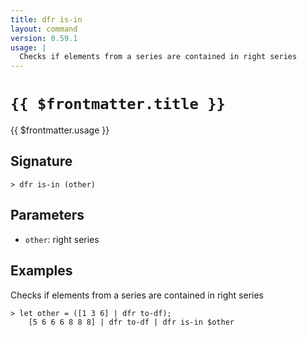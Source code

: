```yaml
---
title: dfr is-in
layout: command
version: 0.59.1
usage: |
  Checks if elements from a series are contained in right series
---
```


# `{{ $frontmatter.title }}`

<div style='white-space: pre-wrap;'>{{ $frontmatter.usage }}</div>

## Signature

`> dfr is-in (other)`

## Parameters

- `other`: right series

## Examples

Checks if elements from a series are contained in right series

```shell
> let other = ([1 3 6] | dfr to-df);
    [5 6 6 6 8 8 8] | dfr to-df | dfr is-in $other
```
